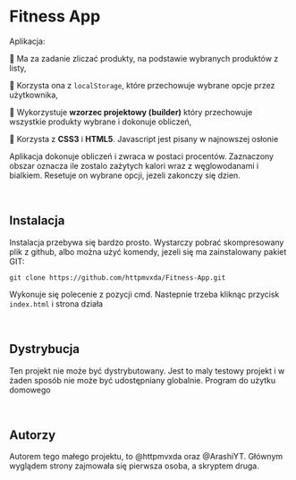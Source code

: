 # Fitness App

Aplikacja:

📌 Ma za zadanie zliczać produkty, na podstawie wybranych produktów z listy,

📌 Korzysta ona z `localStorage`, które przechowuje wybrane opcje przez użytkownika,

📌 Wykorzystuje **wzorzec projektowy (builder)** który przechowuje wszystkie produkty wybrane i dokonuje obliczeń,

📌 Korzysta z **CSS3** i **HTML5**. Javascript jest pisany w najnowszej osłonie 

Aplikacja dokonuje obliczeń i zwraca w postaci procentów. Zaznaczony obszar oznacza ile zostalo zażytych kalori wraz z węglowodanami i bialkiem. Resetuje on wybrane opcji, jezeli zakonczy się dzien.

<br>

## Instalacja

Instalacja przebywa się bardzo prosto. Wystarczy pobrać skompresowany plik z github, albo można użyć komendy, jezeli się ma zainstalowany pakiet GIT:

```
git clone https://github.com/httpmvxda/Fitness-App.git
```

Wykonuje się polecenie z pozycji cmd. Nastepnie trzeba kliknąc przycisk `index.html` i strona działa

<br>

## Dystrybucja

Ten projekt nie może być dystrybutowany. Jest to maly testowy projekt i w żaden sposób nie może być udostępniany globalnie. Program do użytku domowego

<br>

## Autorzy

Autorem tego małego projektu, to @httpmvxda oraz @ArashiYT. Głównym wyglądem strony zajmowała się pierwsza osoba, a skryptem druga.
